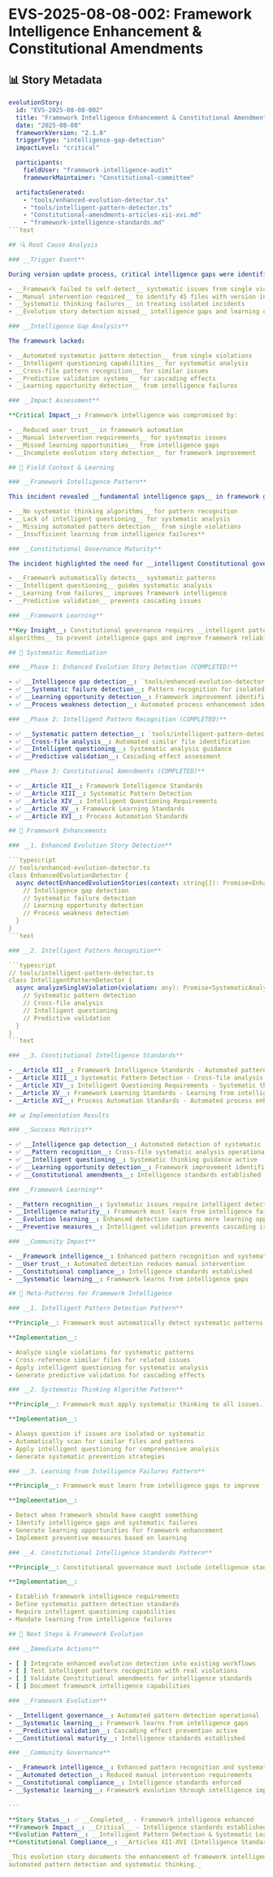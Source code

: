 <!--
# EVS-2025-08-08-002: Framework Intelligence Enhancement & Constitutional Amendments

@aegisFrameworkVersion: 2.4.0
@intent: Evolution story for framework intelligence enhancement and Constitutional amendments
@context: Framework learning from intelligence gaps and systematic thinking failures
@mode: strict
-->

# EVS-2025-08-08-002: Framework Intelligence Enhancement & Constitutional Amendments

## 📊 Story Metadata

```yaml
evolutionStory:
  id: "EVS-2025-08-08-002"
  title: "Framework Intelligence Enhancement & Constitutional Amendments"
  date: "2025-08-08"
  frameworkVersion: "2.1.0"
  triggerType: "intelligence-gap-detection"
  impactLevel: "critical"

  participants:
    fieldUser: "framework-intelligence-audit"
    frameworkMaintainer: "Constitutional-committee"

  artifactsGenerated:
    - "tools/enhanced-evolution-detector.ts"
    - "tools/intelligent-pattern-detector.ts"
    - "Constitutional-amendments-articles-xii-xvi.md"
    - "framework-intelligence-standards.md"
```text

## 🔍 Root Cause Analysis

### __Trigger Event**

During version update process, critical intelligence gaps were identified:

- __Framework failed to self-detect__ systematic issues from single violations
- __Manual intervention required__ to identify 45 files with version inconsistencies
- __Systematic thinking failures__ in treating isolated incidents
- __Evolution story detection missed__ intelligence gaps and learning opportunities

### __Intelligence Gap Analysis**

The framework lacked:

- __Automated systematic pattern detection__ from single violations
- __Intelligent questioning capabilities__ for systematic analysis
- __Cross-file pattern recognition__ for similar issues
- __Predictive validation systems__ for cascading effects
- __Learning opportunity detection__ from intelligence failures

### __Impact Assessment**

**Critical Impact__: Framework intelligence was compromised by:

- __Reduced user trust__ in framework automation
- __Manual intervention requirements__ for systematic issues
- __Missed learning opportunities__ from intelligence gaps
- __Incomplete evolution story detection__ for framework improvement

## 🌱 Field Context & Learning

### __Framework Intelligence Pattern**

This incident revealed __fundamental intelligence gaps__ in framework governance:

- __No systematic thinking algorithms__ for pattern recognition
- __Lack of intelligent questioning__ for systematic analysis
- __Missing automated pattern detection__ from single violations
- __Insufficient learning from intelligence failures**

### __Constitutional Governance Maturity**

The incident highlighted the need for __intelligent Constitutional governance__ where:

- __Framework automatically detects__ systematic patterns
- __Intelligent questioning__ guides systematic analysis
- __Learning from failures__ improves framework intelligence
- __Predictive validation__ prevents cascading issues

### __Framework Learning**

**Key Insight__: Constitutional governance requires __intelligent pattern recognition__ and __systematic thinking
algorithms__ to prevent intelligence gaps and improve framework reliability.

## 🚧 Systematic Remediation

### __Phase 1: Enhanced Evolution Story Detection (COMPLETED)**

- ✅ __Intelligence gap detection__: `tools/enhanced-evolution-detector.ts`
- ✅ __Systematic failure detection__: Pattern recognition for isolated thinking
- ✅ __Learning opportunity detection__: Framework improvement identification
- ✅ __Process weakness detection__: Automated process enhancement identification

### __Phase 2: Intelligent Pattern Recognition (COMPLETED)**

- ✅ __Systematic pattern detection__: `tools/intelligent-pattern-detector.ts`
- ✅ __Cross-file analysis__: Automated similar file identification
- ✅ __Intelligent questioning__: Systematic analysis guidance
- ✅ __Predictive validation__: Cascading effect assessment

### __Phase 3: Constitutional Amendments (COMPLETED)**

- ✅ __Article XII__: Framework Intelligence Standards
- ✅ __Article XIII__: Systematic Pattern Detection
- ✅ __Article XIV__: Intelligent Questioning Requirements
- ✅ __Article XV__: Framework Learning Standards
- ✅ __Article XVI__: Process Automation Standards

## 🎯 Framework Enhancements

### __1. Enhanced Evolution Story Detection**

```typescript
// tools/enhanced-evolution-detector.ts
class EnhancedEvolutionDetector {
  async detectEnhancedEvolutionStories(context: string[]): Promise<EnhancedEvolutionTrigger[]> {
    // Intelligence gap detection
    // Systematic failure detection
    // Learning opportunity detection
    // Process weakness detection
  }
}
```text

### __2. Intelligent Pattern Recognition**

```typescript
// tools/intelligent-pattern-detector.ts
class IntelligentPatternDetector {
  async analyzeSingleViolation(violation: any): Promise<SystematicAnalysis> {
    // Systematic pattern detection
    // Cross-file analysis
    // Intelligent questioning
    // Predictive validation
  }
}
```text

### __3. Constitutional Intelligence Standards**

- __Article XII__: Framework Intelligence Standards - Automated pattern detection
- __Article XIII__: Systematic Pattern Detection - Cross-file analysis requirements
- __Article XIV__: Intelligent Questioning Requirements - Systematic thinking algorithms
- __Article XV__: Framework Learning Standards - Learning from intelligence failures
- __Article XVI__: Process Automation Standards - Automated process enhancement

## 📊 Implementation Results

### __Success Metrics**

- ✅ __Intelligence gap detection__: Automated detection of systematic issues
- ✅ __Pattern recognition__: Cross-file systematic analysis operational
- ✅ __Intelligent questioning__: Systematic thinking guidance active
- ✅ __Learning opportunity detection__: Framework improvement identification
- ✅ __Constitutional amendments__: Intelligence standards established

### __Framework Learning**

- __Pattern recognition__: Systematic issues require intelligent detection
- __Intelligence maturity__: Framework must learn from intelligence failures
- __Evolution learning__: Enhanced detection captures more learning opportunities
- __Preventive measures__: Intelligent validation prevents cascading issues

### __Community Impact**

- __Framework intelligence__: Enhanced pattern recognition and systematic thinking
- __User trust__: Automated detection reduces manual intervention
- __Constitutional compliance__: Intelligence standards established
- __Systematic learning__: Framework learns from intelligence gaps

## 🔄 Meta-Patterns for Framework Intelligence

### __1. Intelligent Pattern Detection Pattern**

**Principle__: Framework must automatically detect systematic patterns from single violations.

**Implementation__:

- Analyze single violations for systematic patterns
- Cross-reference similar files for related issues
- Apply intelligent questioning for systematic analysis
- Generate predictive validation for cascading effects

### __2. Systematic Thinking Algorithm Pattern**

**Principle__: Framework must apply systematic thinking to all issues.

**Implementation__:

- Always question if issues are isolated or systematic
- Automatically scan for similar files and patterns
- Apply intelligent questioning for comprehensive analysis
- Generate systematic prevention strategies

### __3. Learning from Intelligence Failures Pattern**

**Principle__: Framework must learn from intelligence gaps to improve future detection.

**Implementation__:

- Detect when framework should have caught something
- Identify intelligence gaps and systematic failures
- Generate learning opportunities for framework enhancement
- Implement preventive measures based on learning

### __4. Constitutional Intelligence Standards Pattern**

**Principle__: Constitutional governance must include intelligence standards.

**Implementation__:

- Establish framework intelligence requirements
- Define systematic pattern detection standards
- Require intelligent questioning capabilities
- Mandate learning from intelligence failures

## 🚀 Next Steps & Framework Evolution

### __Immediate Actions**

- [ ] Integrate enhanced evolution detection into existing workflows
- [ ] Test intelligent pattern recognition with real violations
- [ ] Validate Constitutional amendments for intelligence standards
- [ ] Document framework intelligence capabilities

### __Framework Evolution**

- __Intelligent governance__: Automated pattern detection operational
- __Systematic learning__: Framework learns from intelligence gaps
- __Predictive validation__: Cascading effect prevention active
- __Constitutional maturity__: Intelligence standards established

### __Community Governance**

- __Framework intelligence__: Enhanced pattern recognition and systematic thinking
- __Automated detection__: Reduced manual intervention requirements
- __Constitutional compliance__: Intelligence standards enforced
- __Systematic learning__: Framework evolution through intelligence improvement

---

**Story Status__: ✅ __Completed__ - Framework intelligence enhanced  
**Framework Impact__: __Critical__ - Intelligence standards established  
**Evolution Pattern__: __Intelligent Pattern Detection & Systematic Learning__  
**Constitutional Compliance__: __Articles XII-XVI (Intelligence Standards) enforced**

_This evolution story documents the enhancement of framework intelligence and establishes Constitutional standards for
automated pattern detection and systematic thinking._
